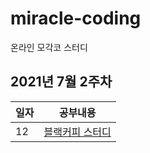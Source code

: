 # miracle-coding

온라인 모각코 스터디

## 2021년 7월 2주차
일자|공부내용|
|---|---|
|12|[블랙커피 스터디](https://github.com/ink-0/js-todo-list-step1)|

